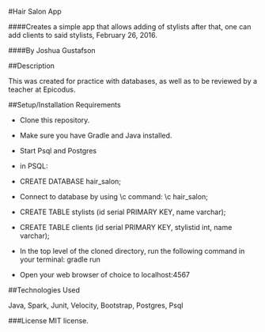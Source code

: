 #Hair Salon App

####Creates a simple app that allows adding of stylists after that, one can add clients to said stylists, February 26, 2016.

####By Joshua Gustafson

##Description

This was created for practice with databases, as well as to be reviewed by a teacher at Epicodus.

##Setup/Installation Requirements

* Clone this repository.
* Make sure you have Gradle and Java installed.
* Start Psql and Postgres
* in PSQL:
* CREATE DATABASE hair_salon;
* Connect to database by using \c command: \c hair_salon;
* CREATE TABLE stylists (id serial PRIMARY KEY, name varchar);
* CREATE TABLE clients (id serial PRIMARY KEY, stylistid int, name varchar);
* In the top level of the cloned directory, run the following command in your terminal: gradle run

* Open your web browser of choice to localhost:4567

##Technologies Used

Java, Spark, Junit, Velocity, Bootstrap, Postgres, Psql

###License
MIT license.
